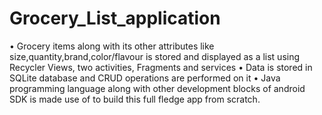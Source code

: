 # Grocery_List_application

• Grocery items along with its other attributes like size,quantity,brand,color/flavour is stored and displayed as a list
using Recycler Views, two activities, Fragments and services
• Data is stored in SQLite database and CRUD operations are performed on it
• Java programming language along with other development blocks of android SDK is made use
of to build this full fledge app from scratch. 
